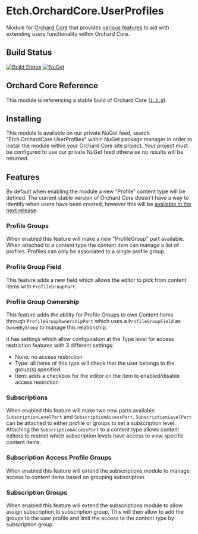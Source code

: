 ﻿# Etch.OrchardCore.UserProfiles

Module for [Orchard Core](https://github.com/OrchardCMS/OrchardCore) that provides [various features](#features) to aid with extending users functionality within Orchard Core.

## Build Status

[![Build Status](https://secure.travis-ci.org/etchuk/Etch.OrchardCore.UserProfiles.png?branch=master)](http://travis-ci.org/etchuk/Etch.OrchardCore.UserProfiles) [![NuGet](https://img.shields.io/nuget/v/Etch.OrchardCore.UserProfiles.svg)](https://www.nuget.org/packages/Etch.OrchardCore.UserProfiles)

## Orchard Core Reference

This module is referencing a stable build of Orchard Core ([`1.1.0`](https://www.nuget.org/packages/OrchardCore.Module.Targets/1.1.0)).

## Installing

This module is available on our private NuGet feed, search "Etch.OrchardCore.UserProfiles" within NuGet package manager in order to install the module within your Orchard Core site project. Your project must be configured to use our private NuGet feed otherwise no results will be returned.

## Features

By default when enabling the module a new "Profile" content type will be defined. The current stable version of Orchard Core doesn't have a way to identify when users have been created, however this will be [available in the next release](https://github.com/OrchardCMS/OrchardCore/commit/58045f241c3bc0fb6692ae873fbca340098eb944).

### Profile Groups

When enabled this feature will make a new "ProfileGroup" part available. When attached to a content type the content item can manage a list of profiles. Profiles can only be associated to a single profile group.

### Profile Group Field

This feature adds a new field which allows the editor to pick from content items with `ProfileGroupPart`.

### Profile Group Ownership

This feature adds the ability for Profile Groups to own Content Items through `ProfileGroupOwnershipPart` which uses a `ProfileGroupField` as `OwnedByGroup` to manage this relationship.

It has settings which allow configuration at the Type level for access restriction features with 3 different settings:

- None: no access restriction
- Type: all items of this type will check that the user belongs to the group(s) specified
- Item: adds a checkbox for the editor on the item to enabled/disable access restriction

### Subscriptions

When enabled this feature will make two new parts available `SubscriptionLevelPart` and `SubscriptionAccessPart`. `SubscriptionLevelPart` can be attached to either profile or groups to set a subscription level. Attaching the `SubscriptionAccessPart` to a content type allows content editors to restrict which subscription levels have access to view specific content items.

### Subscription Access Profile Groups

When enabled this feature will extend the subscriptions module to manage access to content items based on grouping subscription.

### Subscription Groups

When enabled this feature will extend the subscriptions module to allow assign subscription to subscription group.
This will then allow to add the groups to the user profile and limit the access to the content type by subscription group.
